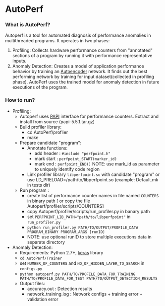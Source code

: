 # AutoPerf #
### What is AutoPerf? ###
Autoperf is a tool for automated diagnosis of performance anomalies in multithreaded programs. It operates in two phases:
1. Profiling: Collects hardware performance counters from "annotated" sections of a program by running it with performance representative inputs.
2. Anomaly Detection: Creates a model of application performance behavior by training an [Autoencoder](http://ufldl.stanford.edu/tutorial/unsupervised/Autoencoders/) network. It finds out the best performing network by training for input dataset(collected in profiling phase). AutoPerf uses the trained model for anomaly detection in future executions of the program.


### How to run? ###
* Profiling:
  * Autoperf uses [PAPI](http://icl.cs.utk.edu/papi/index.html) interface for performance counters. Extract and install from source (papi-5.5.1.tar.gz)
  * Build profiler library:
    * cd AutoPerf/proflier 
    * make
  * Prepare candidate "program":
    * Annotate functions: 
      * add header : `#include "perfpoint.h"`
      * mark start : `perfpoint_START(marker_id)`
      * mark end : `perfpoint_END()`
      NOTE: use mark_id as parameter to uniquely identify code region
    * Link profiler library `libperfpoint.so` with candidate "program" or use LD_PRELOAD=/path/to/libperfpoint.so (example: Default.mk in tests dir)
  * Run program :
    * create list of performance counter names in file named `COUNTERS` in binary path [ or copy the file Autoperf/profiler/scripts/COUNTERS]
    * copy Autoperf/profiler/scripts/run_profiler.py in banary path
    * set `PERFPOINT_LIB_PATH="path/to/libperfpoint"` in `run_profiler.py`
    * `python run_profiler.py PATH/TO/OUTPUT/PROFILE_DATA PROGRAM_BINARY PROGRAM_ARGS [runID]`
    * NOTE: use optional runID to store multiple executions data in separate directory
* Anomaly Detection:
  * Requirements: Python 2.7+, [keras](https://keras.io/) library
  * `cd AutoPerf/Trainer`
  * set `NUMBER_OF_COUNTERS` and `NO_OF_HIDDEN_LAYER_TO_SEARCH` in `configs.py`
  * `python autoperf.py PATH/TO/PROFILE_DATA_FOR_TRAINING PATH/TO/PROFILE_DATA_FOR_TEST PATH/TO/OUTPUT_DETECTION_RESULTS`
  * Output files:
      * accuracy.out : Detection results 
      * network_training.log : Network configs + training error + validation error








